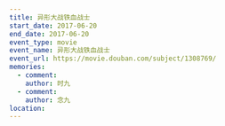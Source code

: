 ```yaml
---
title: 异形大战铁血战士
start_date: 2017-06-20
end_date: 2017-06-20
event_type: movie
event_name: 异形大战铁血战士
event_url: https://movie.douban.com/subject/1308769/
memories:
  - comment: 
    author: 时九
  - comment: 
    author: 念九  
location: 
---
```

